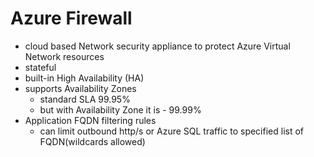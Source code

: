 # Azure Firewall
 
* cloud based Network security appliance to protect Azure  Virtual Network resources
* stateful
* built-in High Availability (HA)
* supports Availability Zones
    * standard SLA 99.95%
    * but with Availability Zone it is - 99.99%
* Application FQDN filtering rules
    * can limit outbound http/s or Azure SQL traffic to specified list of FQDN(wildcards allowed)